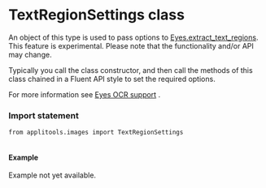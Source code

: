 # TextRegionSettings class
An object of this type is used to pass options to [Eyes.extract\_text\_regions](./eyes#extracttextregions-method).
This feature is experimental. Please note that the functionality and/or API may change.

Typically you call the class constructor, and then call the methods of this class chained in a Fluent API style to set the required options.

For more information see [Eyes OCR support](https://applitools.com/docs/features/ocr.html) . 
 ### Import statement 
``` 
from applitools.images import TextRegionSettings
 
 ``` 

 #### Example 
Example not yet available.